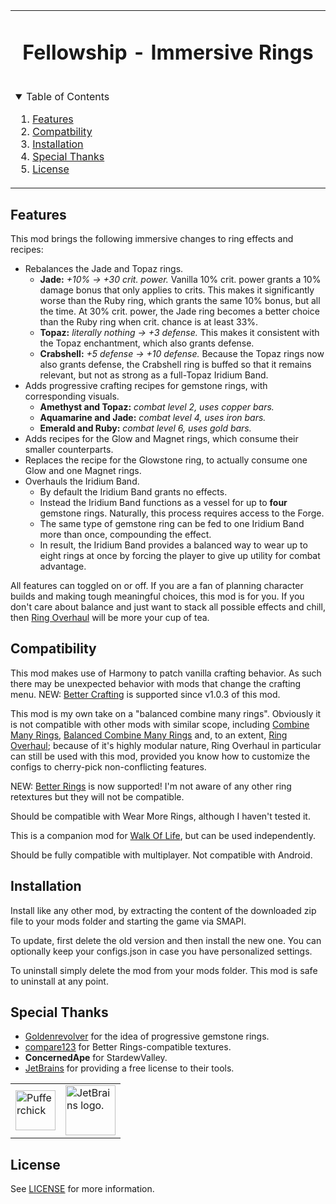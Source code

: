<table align="center"><tr><td align="center" width="9999">

<!-- LOGO, TITLE, DESCRIPTION -->

# Fellowship - Immersive Rings

<br/>

<!-- TABLE OF CONTENTS -->
<details open="open" align="left">
  <summary>Table of Contents</summary>
  <ol>
    <li><a href="#features">Features</a></li>
    <li><a href="#compatibility">Compatbility</a></li>
    <li><a href="#installation">Installation</a></li>
    <li><a href="#special-thanks">Special Thanks</a></li>
    <li><a href="#license">License</a></li>
  </ol>
</details>

</td></tr></table>

## Features

This mod brings the following immersive changes to ring effects and recipes:

- Rebalances the Jade and Topaz rings.
    - **Jade:** *+10% -> +30 crit. power.* Vanilla 10% crit. power grants a 10% damage bonus that only applies to crits. This makes it significantly worse than the Ruby ring, which grants the same 10% bonus, but all the time. At 30% crit. power, the Jade ring becomes a better choice than the Ruby ring when crit. chance is at least 33%.
    - **Topaz:** *literally nothing -> +3 defense.* This makes it consistent with the Topaz enchantment, which also grants defense.
    - **Crabshell:** *+5 defense -> +10 defense.* Because the Topaz rings now also grants defense, the Crabshell ring is buffed so that it remains relevant, but not as strong as a full-Topaz Iridium Band.
- Adds progressive crafting recipes for gemstone rings, with corresponding visuals.
    - **Amethyst and Topaz:** *combat level 2, uses copper bars.*
    - **Aquamarine and Jade:** *combat level 4, uses iron bars.*
    - **Emerald and Ruby:** *combat level 6, uses gold bars.*
- Adds recipes for the Glow and Magnet rings, which consume their smaller counterparts.
- Replaces the recipe for the Glowstone ring, to actually consume one Glow and one Magnet rings.
- Overhauls the Iridium Band.
    - By default the Iridium Band grants no effects.
    - Instead the Iridium Band functions as a vessel for up to **four** gemstone rings. Naturally, this process requires access to the Forge.
    - The same type of gemstone ring can be fed to one Iridium Band more than once, compounding the effect.
    - In result, the Iridium Band provides a balanced way to wear up to eight rings at once by forcing the player to give up utility for combat advantage.

All features can toggled on or off.
If you are a fan of planning character builds and making tough meaningful choices, this mod is for you. If you don't care about balance and just want to stack all possible effects and chill, then [Ring Overhaul](https://www.nexusmods.com/stardewvalley/mods/10669) will be more your cup of tea.

## Compatibility

This mod makes use of Harmony to patch vanilla crafting behavior. As such there may be unexpected behavior with mods that change the crafting menu.
NEW: [Better Crafting](https://www.nexusmods.com/stardewvalley/mods/11115) is supported since v1.0.3 of this mod.

This mod is my own take on a "balanced combine many rings". Obviously it is not compatible with other mods with similar scope, including [Combine Many Rings](https://www.nexusmods.com/stardewvalley/mods/8801), [Balanced Combine Many Rings](https://www.nexusmods.com/stardewvalley/mods/8981) and, to an extent, [Ring Overhaul](https://www.nexusmods.com/stardewvalley/mods/10669); because of it's highly modular nature, Ring Overhaul in particular can still be used with this mod, provided you know how to customize the configs to cherry-pick non-conflicting features.

NEW: [Better Rings](https://www.nexusmods.com/stardewvalley/mods/8642) is now supported! I'm not aware of any other ring retextures but they will not be compatible.

Should be compatible with Wear More Rings, although I haven't tested it.

This is a companion mod for [Walk Of Life](https://www.nexusmods.com/stardewvalley/mods/8111), but can be used independently.

Should be fully compatible with multiplayer. Not compatible with Android.

## Installation

Install like any other mod, by extracting the content of the downloaded zip file to your mods folder and starting the game via SMAPI.

To update, first delete the old version and then install the new one. You can optionally keep your configs.json in case you have personalized settings.

To uninstall simply delete the mod from your mods folder. This mod is safe to uninstall at any point.

## Special Thanks

- [Goldenrevolver](https://www.nexusmods.com/stardewvalley/users/5347339) for the idea of progressive gemstone rings.
- [compare123](https://www.nexusmods.com/stardewvalley/users/13917800) for Better Rings-compatible textures.
- **ConcernedApe** for StardewValley.
- [JetBrains](https://jb.gg/OpenSource) for providing a free license to their tools.

<table>
  <tr>
    <td><img width="64" src="https://smapi.io/Content/images/pufferchick.png" alt="Pufferchick"></td>
    <td><img width="80" src="https://resources.jetbrains.com/storage/products/company/brand/logos/jb_beam.svg" alt="JetBrains logo."></td>
  </tr>
</table>

## License

See [LICENSE](../../LICENSE) for more information.
